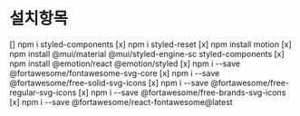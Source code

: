 # 설치항목

[] npm i styled-components
[x] npm i styled-reset
[x] npm install motion
[x] npm install @mui/material @mui/styled-engine-sc styled-components
[x] npm install @emotion/react @emotion/styled
[x] npm i --save @fortawesome/fontawesome-svg-core
[x] npm i --save @fortawesome/free-solid-svg-icons
[x] npm i --save @fortawesome/free-regular-svg-icons
[x] npm i --save @fortawesome/free-brands-svg-icons
[x] npm i --save @fortawesome/react-fontawesome@latest
